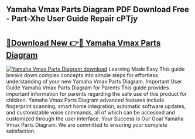 ## Yamaha Vmax Parts Diagram PDF Download Free - Part-Xhe User Guide Repair cPTjy

# <h2><a href="http://dfqtdhq.blite.top/?on=Yamaha+Vmax+Parts+Diagram">🔗Download New 👉🔴 Yamaha Vmax Parts Diagram</a></h2>

[![Yamaha Vmax Parts Diagram download](https://i.imgur.com/lujVjoI.png)](http://dfqtdhq.blite.top/?on=Yamaha+Vmax+Parts+Diagram)
Learning Made Easy This guide breaks down complex concepts into simple steps for effortless understanding of your new Yamaha Vmax Parts Diagram. Important User Guide Yamaha Vmax Parts Diagram for Parents This guide provides important information for parents regarding the safe use of this product for children. Yamaha Vmax Parts Diagram advanced features include fingerprint scanning, smart home integration, automatic software updates, and customizable voice commands, all of which can be accessed and customized through the user interface. Your Success is Our Goal Yamaha Vmax Parts Diagram. We are committed to ensuring your complete satisfaction.
